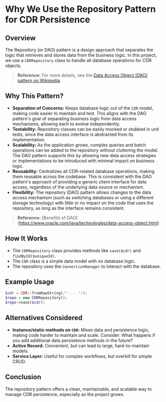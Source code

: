 # Why We Use the Repository Pattern for CDR Persistence

## Overview
The Repository (or DAO) pattern is a design approach that separates the logic that retrieves and stores data from the business logic. In this project, we use a `CDRRepository` class to handle all database operations for CDR objects.

> **Reference:** For more details, see the [Data Access Object (DAO) pattern on Wikipedia](https://en.wikipedia.org/wiki/Data_access_object).

## Why This Pattern?
- **Separation of Concerns:** Keeps database logic out of the `CDR` model, making code easier to maintain and test. This aligns with the DAO pattern's goal of separating business logic from data access mechanisms, allowing each to evolve independently.
- **Testability:** Repository classes can be easily mocked or stubbed in unit tests, since the data access interface is abstracted from its implementation.
- **Scalability:** As the application grows, complex queries and batch operations can be added to the repository without cluttering the model. The DAO pattern supports this by allowing new data access strategies or implementations to be introduced with minimal impact on business logic.
- **Reusability:** Centralizes all CDR-related database operations, making them reusable across the codebase. This is consistent with the DAO pattern's approach of providing a generic client interface for data access, regardless of the underlying data source or mechanism.
- **Flexibility:** The repository (DAO) pattern allows changes to the data access mechanism (such as switching databases or using a different storage technology) with little or no impact on the code that uses the repository, as long as the interface remains consistent.

> **Reference:** [Benefits of DAO] (https://www.oracle.com/java/technologies/data-access-object.html)

## How It Works
- The `CDRRepository` class provides methods like `save($cdr)` and `findById($uniqueId)`.
- The `CDR` class is a simple data model with no database logic.
- The repository uses the `ConnectionManager` to interact with the database.

## Example Usage
```php
$cdr = CDR::fromRawString(/* ... */);
$repo = new CDRRepository();
$repo->save($cdr);
```

## Alternatives Considered
- **Instance/static methods on `CDR`:** Mixes data and persistence logic, making code harder to maintain and scale. Consider: What happens if you add additional data persistence methods in the future?
- **Active Record:** Convenient, but can lead to large, hard-to-maintain models.
- **Service Layer:** Useful for complex workflows, but overkill for simple CRUD.

## Conclusion
The repository pattern offers a clean, maintainable, and scalable way to manage CDR persistence, especially as the project grows.
